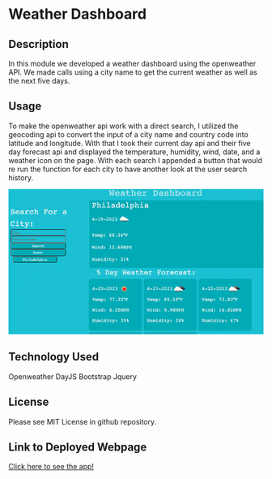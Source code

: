 # Weather Dashboard

## Description

In this module we developed a weather dashboard using the openweather API. We made calls using a city name to get the current weather as well as the next five days. 

## Usage

To make the openweather api work with a direct search, I utilized the geocoding api to convert the input of a city name and country code into latitude and longitude. With that I took their current day api and their five day forecast api and displayed the temperature, humidity, wind, date, and a weather icon on the page. With each search I appended a button that would re run the function for each city to have another look at the user search history. 

![screenshot of weatherapp](./assets/images/weather-screenshot.png)

## Technology Used

Openweather
DayJS
Bootstrap
Jquery

## License

Please see MIT License in github repository.

## Link to Deployed Webpage

[Click here to see the app!](https://msaylorphila.github.io/msaylor-weatherapp-mod06/)

